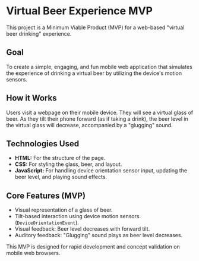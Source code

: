 # Virtual Beer Experience MVP

This project is a Minimum Viable Product (MVP) for a web-based "virtual beer drinking" experience.

## Goal

To create a simple, engaging, and fun mobile web application that simulates the experience of drinking a virtual beer by utilizing the device's motion sensors.

## How it Works

Users visit a webpage on their mobile device. They will see a virtual glass of beer. As they tilt their phone forward (as if taking a drink), the beer level in the virtual glass will decrease, accompanied by a "glugging" sound.

## Technologies Used

*   **HTML:** For the structure of the page.
*   **CSS:** For styling the glass, beer, and layout.
*   **JavaScript:** For handling device orientation sensor input, updating the beer level, and playing sound effects.

## Core Features (MVP)

*   Visual representation of a glass of beer.
*   Tilt-based interaction using device motion sensors (`DeviceOrientationEvent`).
*   Visual feedback: Beer level decreases with forward tilt.
*   Auditory feedback: "Glugging" sound plays as beer level decreases.

This MVP is designed for rapid development and concept validation on mobile web browsers. 